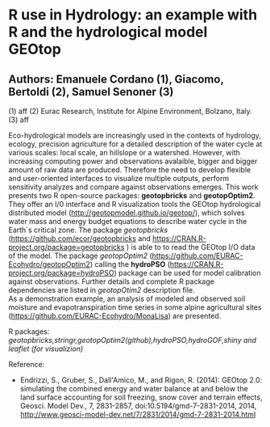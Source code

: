 # R use in Hydrology: an example with R and the hydrological model GEOtop

## Authors: Emanuele Cordano (1), Giacomo, Bertoldi (2), Samuel Senoner (3)
(1) aff
(2) Eurac Research, Institute for Alpine Environment, Bolzano, Italy.
(3) aff

Eco-hydrological models are increasingly used in the contexts of hydrology, ecology, precision agriculture for a detailed description of the water cycle at various scales: local scale, an hillslope or a watershed. However, with increasing computing power and observations avalaible, bigger and bigger amount of raw data are produced. Therefore the need to develop flexible and user-oriented interfaces to visualize multiple outputs, perform sensitivity analyzes and compare against observations emerges.
This work presents two R open-source packages: **geotopbricks** and **geotopOptim2**. They offer an I/0 interface and R visualization tools the GEOtop hydrological distributed model (http://geotopmodel.github.io/geotop/), which  solves water mass and energy budget equations
to describe water cycle in the Earth´s critical zone.
The package  *geotopbricks* (https://github.com/ecor/geotopbricks and https://CRAN.R-project.org/package=geotopbricks ) is able to  to read the GEOtop I/O data of the model. The package  *geotopOptim2* (https://github.com/EURAC-Ecohydro/geotopOptim2) calling the **hydroPSO** (https://CRAN.R-project.org/package=hydroPSO) package can be used for model calibration against observations.  Further details and complete R package dependencies are listed in *geotopOtim2* description file.  
As a demonstration example, an analysis of modeled  and observed soil moisture and evapotranspiration time series in some alpine agricultural sites (https://github.com/EURAC-Ecohydro/MonaLisa) are presented.

R packages: *geotopbricks,stringr,geotopOptim2(github),hydroPSO,hydroGOF,shiny and leaflet (for visualizion)*


Reference:

- Endrizzi, S., Gruber, S., Dall'Amico, M., and Rigon, R. (2014): GEOtop 2.0: simulating the combined energy and water balance at and below the land surface accounting for soil freezing, snow cover and terrain effects, Geosci. Model Dev., 7, 2831-2857, doi:10.5194/gmd-7-2831-2014, 2014, http://www.geosci-model-dev.net/7/2831/2014/gmd-7-2831-2014.html
